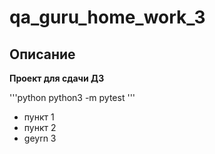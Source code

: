 # qa_guru_home_work_3

## Описание

**Проект для сдачи ДЗ**

'''python
python3 -m pytest
'''

- пункт 1
- пункт 2
- geyrn 3